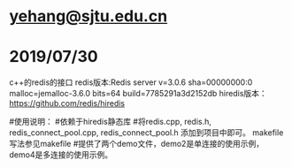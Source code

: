 # yehang@sjtu.edu.cn
# 2019/07/30
c++的redis的接口
redis版本:Redis server v=3.0.6 sha=00000000:0 malloc=jemalloc-3.6.0 bits=64 build=7785291a3d2152db
hiredis版本：https://github.com/redis/hiredis

#使用说明：
#依赖于hiredis静态库
#将redis.cpp, redis.h, redis_connect_pool.cpp, redis_connect_pool.h 添加到项目中即可。
makefile写法参见makefile
#提供了两个demo文件，demo2是单连接的使用示例，demo4是多连接的使用示例。
